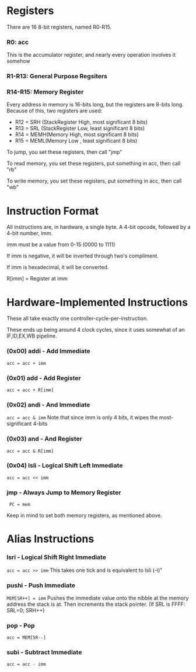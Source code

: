 # Registers

There are 16 8-bit registers, named R0-R15.

### R0: acc

This is the accumulator register, and nearly every operation involves it somehow

### R1-R13: General Purpose Regsiters

### R14-R15: Memory Register

Every address in memory is 16-bits long, but the registers are 8-bits long. Because of this, two registers are used:
- R12 = SRH (StackRegister High, most significant 8 bits)
- R13 = SRL (StackRegister Low, least significant 8 bits)
- R14 = MEMH(Memory High, most  significant 8 bits)
- R15 = MEML(Memory Low , least significant 8 bits)

To jump, you set these registers, then call "jmp"

To read memory, you set these registers, put something in acc, then call "rb"

To write memory, you set these registers, put something in acc, then call "wb"

# Instruction Format
All instructions are, in hardware, a single byte. A 4-bit opcode, followed by a 4-bit number, imm.

imm must be a value from 0-15 (0000 to 1111)

If imm is negative, it will be inverted through two's compliment.

If imm is hexadecimal, it will be converted.

R[imm] = Register at imm

# Hardware-Implemented Instructions

These all take exactly one controller-cycle-per-instruction.

These ends up being around 4 clock cycles, since it uses somewhat of an IF,ID,EX,WB pipeline.

### (0x00) addi - Add Immediate 
```acc = acc + imm```
### (0x01) add - Add Register 
```acc = acc + R[imm]```
### (0x02) andi - And Immediate 
```acc = acc & imm```
Note that since imm is only 4 bits, it wipes the most-significant 4-bits
### (0x03) and - And Register
```acc = acc & R[imm]```
### (0x04) lsli - Logical Shift Left Immediate
```acc = acc << imm```

### jmp - Always Jump to Memory Register
``` PC = mem```

Keep in mind to set both memory registers, as mentioned above.

# Alias Instructions

### lsri - Logical Shift Right Immediate
```acc = acc >> imm```
This takes one tick and is equivalent to lsli (-i)"

### pushi - Push Immediate
```MEM[SR++] = imm```
Pushes the immediate value onto the nibble at the memory address the stack is at.
Then increments the stack pointer. (If SRL is FFFF: SRL=0; SRH++)
### pop - Pop
```acc = MEM[SR--]```
### subi - Subtract Immediate
```acc = acc - imm```